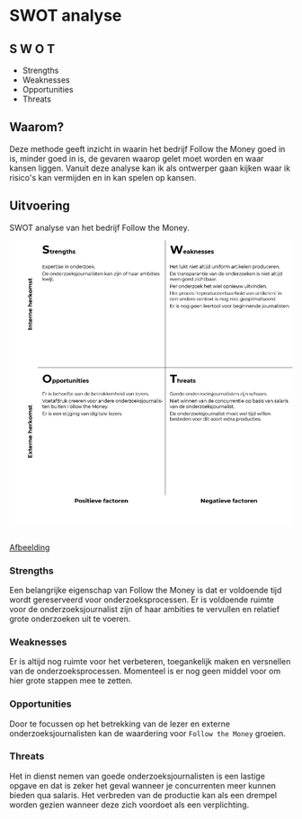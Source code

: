# SWOT analyse

## S W O T
* Strengths
* Weaknesses
* Opportunities
* Threats


## Waarom?
Deze methode geeft inzicht in waarin het bedrijf Follow the Money goed in is, minder goed in is, de gevaren waarop gelet moet worden en waar kansen liggen. Vanuit deze analyse kan ik als ontwerper gaan kijken waar ik risico's kan vermijden en in kan spelen op kansen.


## Uitvoering


SWOT analyse van het bedrijf Follow the Money.

![SWOT analyse in uitvoering](content/swot.png)

<br>[Afbeelding](content/swot.png)


### Strengths
Een belangrijke eigenschap van Follow the Money is dat er voldoende tijd wordt gereserveerd voor onderzoeksprocessen. Er is voldoende ruimte voor de onderzoeksjournalist zijn of haar ambities te vervullen en relatief grote onderzoeken uit te voeren.

### Weaknesses 
Er is altijd nog ruimte voor het verbeteren, toegankelijk maken en versnellen van de onderzoeksprocessen. Momenteel is er nog geen middel voor om hier grote stappen mee te zetten. 

### Opportunities
Door te focussen op het betrekking van de lezer en externe onderzoeksjournalisten kan de waardering voor `Follow the Money` groeien.

### Threats 
Het in dienst nemen van goede onderzoeksjournalisten is een lastige opgave en dat is zeker het geval wanneer je concurrenten meer kunnen bieden qua salaris. Het verbreden van de productie kan als een drempel worden gezien wanneer deze zich voordoet als een verplichting.